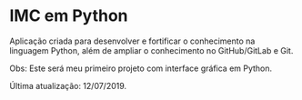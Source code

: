# IMC em Python
 Aplicação criada para desenvolver e fortificar o conhecimento na linguagem Python, além de ampliar o conhecimento no GitHub/GitLab e Git. 
 
 Obs: Este será meu primeiro projeto com interface gráfica em Python.

 Última atualização: 12/07/2019.